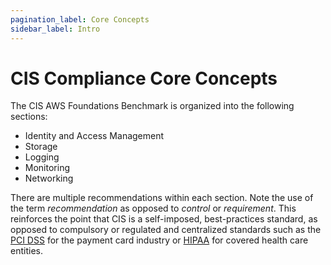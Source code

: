 ```yaml
---
pagination_label: Core Concepts
sidebar_label: Intro
---
```


# CIS Compliance Core Concepts

The CIS AWS Foundations Benchmark is organized into the following sections:

- Identity and Access Management
- Storage
- Logging
- Monitoring
- Networking

There are multiple recommendations within each section. Note the use of the term _recommendation_ as opposed
to _control_ or _requirement_. This reinforces the point that CIS is a self-imposed, best-practices standard,
as opposed to compulsory or regulated and centralized standards such as the
[PCI DSS](https://www.pcisecuritystandards.org/) for the payment card industry or
[HIPAA](https://www.hhs.gov/hipaa/for-professionals/security/laws-regulations/index.html) for covered
health care entities.


<!-- ##DOCS-SOURCER-START
{"sourcePlugin":"Local File Copier","hash":"73314505afe03f863a4f7c80791baa3c"}
##DOCS-SOURCER-END -->
